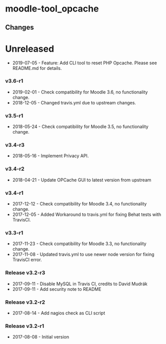 moodle-tool_opcache
===================

Changes
-------

# Unreleased

* 2019-07-05 - Feature: Add CLI tool to reset PHP Opcache. Please see README.md for details.

### v3.6-r1

* 2019-02-01 - Check compatibility for Moodle 3.6, no functionality change.
* 2018-12-05 - Changed travis.yml due to upstream changes.

### v3.5-r1

* 2018-05-24 - Check compatibility for Moodle 3.5, no functionality change.

### v3.4-r3

* 2018-05-16 - Implement Privacy API.

### v3.4-r2

* 2018-04-21 - Update OPCache GUI to latest version from upstream

### v3.4-r1

* 2017-12-12 - Check compatibility for Moodle 3.4, no functionality change.
* 2017-12-05 - Added Workaround to travis.yml for fixing Behat tests with TravisCI.

### v3.3-r1

* 2017-11-23 - Check compatibility for Moodle 3.3, no functionality change.
* 2017-11-08 - Updated travis.yml to use newer node version for fixing TravisCI error.

### Release v3.2-r3

* 2017-09-11 - Disable MySQL in Travis CI, credits to David Mudrák
* 2017-09-11 - Add security note to README

### Release v3.2-r2

* 2017-08-14 - Add nagios check as CLI script

### Release v3.2-r1

* 2017-08-08 - Initial version
